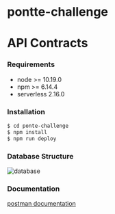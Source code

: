 # pontte-challenge

# API Contracts

### Requirements
- node >= 10.19.0
- npm >= 6.14.4
- serverless 2.16.0

### Installation
```sh
$ cd ponte-challenge
$ npm install
$ npm run deploy
```

### Database Structure
![database](https://pontte-mingattos.s3.amazonaws.com/database.png)

### Documentation
[postman documentation](https://documenter.getpostman.com/view/3968862/TVsvg6yi)
